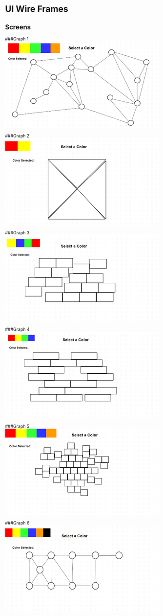 # UI Wire Frames

## Screens
###Graph 1
![Graph 1](Graph%231.PNG)

###Graph 2
![Graph 2](Graph%232.PNG)

###Graph 3
![Graph 3](Graph%233.PNG)

###Graph 4
![Graph 4](Graph%234.PNG)

###Graph 5
![Graph 5](Graph%235.PNG)

###Graph 6
![Graph 6](Graph%236.PNG)

